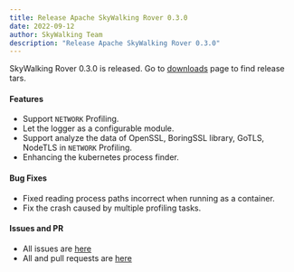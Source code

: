 ```yaml
---
title: Release Apache SkyWalking Rover 0.3.0
date: 2022-09-12
author: SkyWalking Team
description: "Release Apache SkyWalking Rover 0.3.0"
---
```


SkyWalking Rover 0.3.0 is released. Go to [downloads](https://skywalking.apache.org/downloads) page to find release tars.

#### Features
* Support `NETWORK` Profiling.
* Let the logger as a configurable module.
* Support analyze the data of OpenSSL, BoringSSL library, GoTLS, NodeTLS in `NETWORK` Profiling.
* Enhancing the kubernetes process finder.

#### Bug Fixes
* Fixed reading process paths incorrect when running as a container.
* Fix the crash caused by multiple profiling tasks.

#### Issues and PR
- All issues are [here](https://github.com/apache/skywalking/milestone/144?closed=1)
- All and pull requests are [here](https://github.com/apache/skywalking-rover/milestone/3?closed=1)